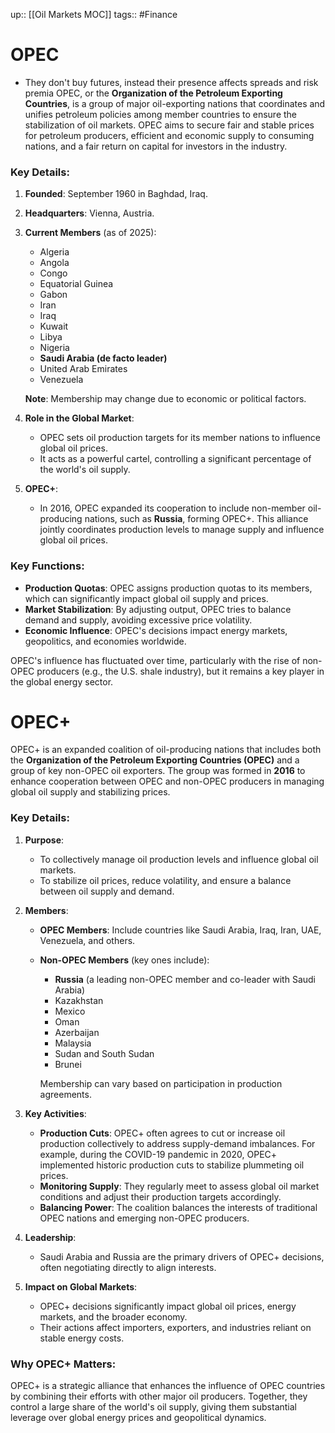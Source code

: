 up:: [[Oil Markets MOC]]
tags:: #Finance 
# OPEC
- They don't buy futures, instead their presence affects spreads and risk premia
OPEC, or the **Organization of the Petroleum Exporting Countries**, is a group of major oil-exporting nations that coordinates and unifies petroleum policies among member countries to ensure the stabilization of oil markets. OPEC aims to secure fair and stable prices for petroleum producers, efficient and economic supply to consuming nations, and a fair return on capital for investors in the industry.

### Key Details:
1. **Founded**: September 1960 in Baghdad, Iraq.
2. **Headquarters**: Vienna, Austria.
3. **Current Members** (as of 2025):
   - Algeria
   - Angola
   - Congo
   - Equatorial Guinea
   - Gabon
   - Iran
   - Iraq
   - Kuwait
   - Libya
   - Nigeria
   - **Saudi Arabia (de facto leader)**
   - United Arab Emirates
   - Venezuela
   
   **Note**: Membership may change due to economic or political factors.

4. **Role in the Global Market**:
   - OPEC sets oil production targets for its member nations to influence global oil prices.
   - It acts as a powerful cartel, controlling a significant percentage of the world's oil supply.

5. **OPEC+**:
   - In 2016, OPEC expanded its cooperation to include non-member oil-producing nations, such as **Russia**, forming OPEC+. This alliance jointly coordinates production levels to manage supply and influence global oil prices.

### Key Functions:
- **Production Quotas**: OPEC assigns production quotas to its members, which can significantly impact global oil supply and prices.
- **Market Stabilization**: By adjusting output, OPEC tries to balance demand and supply, avoiding excessive price volatility.
- **Economic Influence**: OPEC's decisions impact energy markets, geopolitics, and economies worldwide.

OPEC's influence has fluctuated over time, particularly with the rise of non-OPEC producers (e.g., the U.S. shale industry), but it remains a key player in the global energy sector.



# OPEC+
OPEC+ is an expanded coalition of oil-producing nations that includes both the **Organization of the Petroleum Exporting Countries (OPEC)** and a group of key non-OPEC oil exporters. The group was formed in **2016** to enhance cooperation between OPEC and non-OPEC producers in managing global oil supply and stabilizing prices.

### Key Details:
1. **Purpose**:
   - To collectively manage oil production levels and influence global oil markets.
   - To stabilize oil prices, reduce volatility, and ensure a balance between oil supply and demand.

2. **Members**:
   - **OPEC Members**: Include countries like Saudi Arabia, Iraq, Iran, UAE, Venezuela, and others.
   - **Non-OPEC Members** (key ones include):
     - **Russia** (a leading non-OPEC member and co-leader with Saudi Arabia)
     - Kazakhstan
     - Mexico
     - Oman
     - Azerbaijan
     - Malaysia
     - Sudan and South Sudan
     - Brunei
     
     Membership can vary based on participation in production agreements.

3. **Key Activities**:
   - **Production Cuts**: OPEC+ often agrees to cut or increase oil production collectively to address supply-demand imbalances. For example, during the COVID-19 pandemic in 2020, OPEC+ implemented historic production cuts to stabilize plummeting oil prices.
   - **Monitoring Supply**: They regularly meet to assess global oil market conditions and adjust their production targets accordingly.
   - **Balancing Power**: The coalition balances the interests of traditional OPEC nations and emerging non-OPEC producers.

4. **Leadership**:
   - Saudi Arabia and Russia are the primary drivers of OPEC+ decisions, often negotiating directly to align interests.

5. **Impact on Global Markets**:
   - OPEC+ decisions significantly impact global oil prices, energy markets, and the broader economy.
   - Their actions affect importers, exporters, and industries reliant on stable energy costs.

### Why OPEC+ Matters:
OPEC+ is a strategic alliance that enhances the influence of OPEC countries by combining their efforts with other major oil producers. Together, they control a large share of the world's oil supply, giving them substantial leverage over global energy prices and geopolitical dynamics.